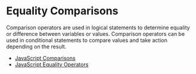 # Equality Comparisons

Comparison operators are used in logical statements to determine equality or difference between variables or values. Comparison operators can be used in conditional statements to compare values and take action depending on the result.

- [JavaScript Comparisons](https://www.w3schools.com/js/js_comparisons.asp)
- [JavaScript Equality Operators](https://developer.mozilla.org/en-US/docs/Web/JavaScript/Reference/Operators#equality_operators)